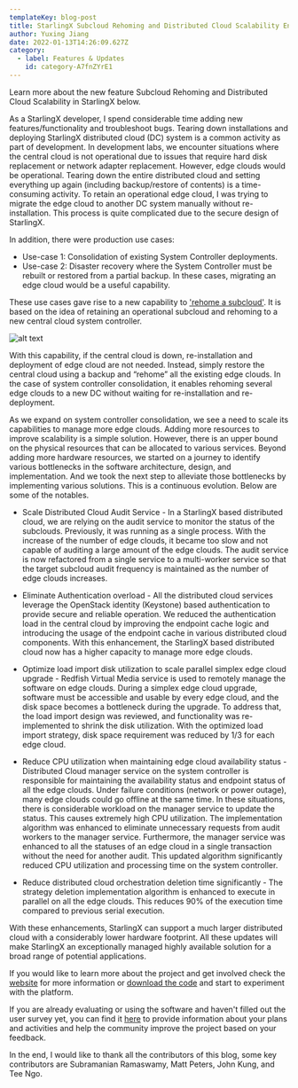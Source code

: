 ```yaml
---
templateKey: blog-post
title: StarlingX Subcloud Rehoming and Distributed Cloud Scalability Enhancements
author: Yuxing Jiang
date: 2022-01-13T14:26:09.627Z
category:
  - label: Features & Updates
    id: category-A7fnZYrE1
---
```


Learn more about the new feature Subcloud Rehoming and Distributed Cloud Scalability in StarlingX below. <!-- more -->

As a StarlingX developer, I spend considerable time adding new features/functionality and troubleshoot bugs. Tearing down installations and deploying StarlingX distributed cloud (DC) system is a common activity as part of development. In development labs, we encounter situations where the central cloud is not operational due to issues that require hard disk replacement or network adapter replacement. However, edge clouds would be operational. Tearing down the entire distributed cloud and setting everything up again (including backup/restore of contents) is a time-consuming activity. To retain an operational edge cloud, I was trying to migrate the edge cloud to another DC system manually without re-installation. This process is quite complicated due to the secure design of StarlingX.

In addition, there were production use cases:
- Use-case 1: Consolidation of existing System Controller deployments.
- Use-case 2: Disaster recovery where the System Controller must be rebuilt or restored from a partial backup.
In these cases, migrating an edge cloud would be a useful capability.

These use cases gave rise to a new capability to ['rehome a subcloud'](https://docs.starlingx.io/dist_cloud/kubernetes/rehoming-a-subcloud.html). It is based on the idea of retaining an operational subcloud and rehoming to a new central cloud system controller. 

![alt text](/img/StarlingX_Subcloud_Rehoming.png)

With this capability, if the central cloud is down, re-installation and deployment of edge cloud are not needed. Instead, simply restore the central cloud using a backup and “rehome” all the existing edge clouds. In the case of system controller consolidation, it enables rehoming several edge clouds to a new DC without waiting for re-installation and re-deployment.

As we expand on system controller consolidation, we see a need to scale its capabilities to manage more edge clouds. Adding more resources to improve scalability is a simple solution. However, there is an upper bound on the physical resources that can be allocated to various services. Beyond adding more hardware resources, we started on a journey to identify various bottlenecks in the software architecture, design, and implementation. And we took the next step to alleviate those bottlenecks by implementing various solutions. This is a continuous evolution. Below are some of the notables.

- Scale Distributed Cloud Audit Service  - In a StarlingX based distributed cloud, we are relying on the audit service to monitor the status of the subclouds. Previously, it was running as a single process. With the increase of the number of edge clouds, it became too slow and not capable of auditing a large amount of the edge clouds. The audit service is now refactored from a single service to a multi-worker service so that the target subcloud audit frequency is maintained as the number of edge clouds increases.

- Eliminate Authentication overload - All the distributed cloud services leverage the OpenStack identity (Keystone) based authentication to provide secure and reliable operation. We reduced the authentication load in the central cloud by improving the endpoint cache logic and introducing the usage of the endpoint cache in various distributed cloud components. With this enhancement, the StarlingX based distributed cloud now has a higher capacity to manage more edge clouds.

- Optimize load import disk utilization to scale parallel simplex edge cloud upgrade - Redfish Virtual Media service is used to remotely manage the software on edge clouds. During a simplex edge cloud upgrade, software must be accessible and usable by every edge cloud, and the disk space becomes a bottleneck during the upgrade. To address that, the load import design was reviewed, and functionality was re-implemented to shrink the disk utilization. With the optimized load import strategy, disk space requirement was reduced by 1/3 for each edge cloud.

- Reduce CPU utilization when maintaining edge cloud availability status - Distributed Cloud manager service on the system controller is responsible for maintaining the availability status and endpoint status of all the edge clouds. Under failure conditions (network or power outage), many edge clouds could go offline at the same time. In these situations, there is considerable workload on the manager service to update the status. This causes extremely high CPU utilization. The implementation algorithm was enhanced to eliminate unnecessary requests from audit workers to the manager service. Furthermore, the manager service was enhanced to all the statuses of an edge cloud in a single transaction without the need for another audit. This updated algorithm significantly reduced CPU utilization and processing time on the system controller.

- Reduce distributed cloud orchestration deletion time significantly - The strategy deletion implementation algorithm is enhanced to execute in parallel on all the edge clouds. This reduces 90% of the execution time compared to previous serial execution.

With these enhancements, StarlingX can support a much larger distributed cloud with a considerably lower hardware footprint. All these updates will make StarlingX an exceptionally managed highly available solution for a broad range of potential applications.

If you would like to learn more about the project and get involved check the [website](https://www.starlingx.io) for more information or [download the code](https://opendev.org/starlingx) and start to experiment with the platform.

If you are already evaluating or using the software and haven't filled out the user survey yet, you can find it [here](https://www.surveymonkey.com/r/StarlingX) to provide information about your plans and activities and help the community improve the project based on your feedback.

In the end, I would like to thank all the contributors of this blog, some key contributors are Subramanian Ramaswamy, Matt Peters, John Kung, and Tee Ngo.
